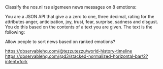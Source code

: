 Classify the nos.nl rss algemeen news messages on 8 emotions:

You are a JSON API that give a a zero to one, three decimal, rating for the attributes anger, anticipation, joy, trust, fear, surprise, sadness and disgust. You do this based on the contents of a text you are given. The text is the following:

Allow people to sort news based on ranked emotions?


https://observablehq.com/@tezzutezzu/world-history-timeline
https://observablehq.com/@d3/stacked-normalized-horizontal-bar/2?intent=fork


